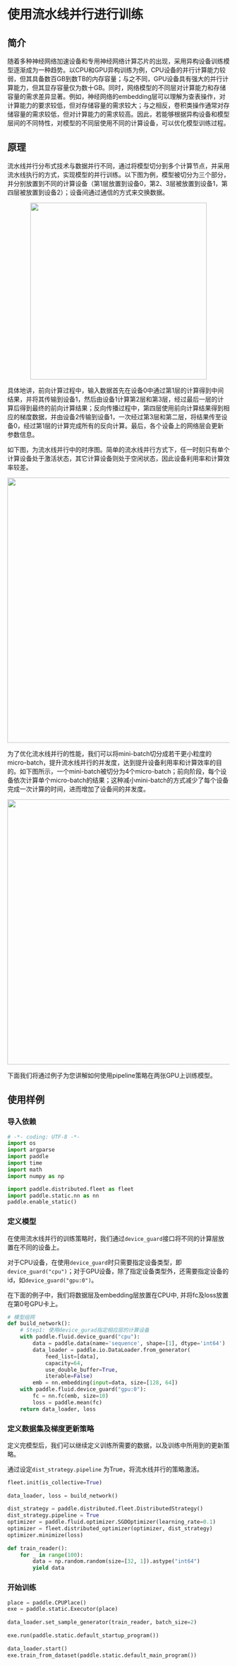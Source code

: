 # 使用流水线并行进行训练

## 简介

随着多种神经网络加速设备和专用神经网络计算芯片的出现，采用异构设备训练模型逐渐成为一种趋势。以CPU和GPU异构训练为例，CPU设备的并行计算能力较弱，但其具备数百GB到数TB的内存容量；与之不同，GPU设备具有强大的并行计算能力，但其显存容量仅为数十GB。同时，网络模型的不同层对计算能力和存储容量的需求差异显著。例如，神经网络的embedding层可以理解为查表操作，对计算能力的要求较低，但对存储容量的需求较大；与之相反，卷积类操作通常对存储容量的需求较低，但对计算能力的需求较高。因此，若能够根据异构设备和模型层间的不同特性，对模型的不同层使用不同的计算设备，可以优化模型训练过程。


## 原理

流水线并行分布式技术与数据并行不同，通过将模型切分到多个计算节点，并采用流水线执行的方式，实现模型的并行训练。以下图为例，模型被切分为三个部分，并分别放置到不同的计算设备（第1层放置到设备0，第2、3层被放置到设备1，第四层被放置到设备2）；设备间通过通信的方式来交换数据。

<p align="center">
<img src="https://raw.githubusercontent.com/PaddlePaddle/FleetX/develop/docs/source/paddle_fleet/img/pipeline-1.png" width="400"/>
</p>

具体地讲，前向计算过程中，输入数据首先在设备0中通过第1层的计算得到中间结果，并将其传输到设备1，然后由设备1计算第2层和第3层，经过最后一层的计算后得到最终的前向计算结果；反向传播过程中，第四层使用前向计算结果得到相应的梯度数据，并由设备2传输到设备1，一次经过第3层和第二层，将结果传至设备0，经过第1层的计算完成所有的反向计算。最后，各个设备上的网络层会更新参数信息。

如下图，为流水线并行中的时序图。简单的流水线并行方式下，任一时刻只有单个计算设备处于激活状态，其它计算设备则处于空闲状态，因此设备利用率和计算效率较差。

<p align="center">
<img src="https://raw.githubusercontent.com/PaddlePaddle/FleetX/develop/docs/source/paddle_fleet/img/pipeline-2.png" width="600"/>
</p>

为了优化流水线并行的性能，我们可以将mini-batch切分成若干更小粒度的micro-batch，提升流水线并行的并发度，达到提升设备利用率和计算效率的目的。如下图所示，一个mini-batch被切分为4个micro-batch；前向阶段，每个设备依次计算单个micro-batch的结果；这种减小mini-batch的方式减少了每个设备完成一次计算的时间，进而增加了设备间的并发度。

<p align="center">
<img src="https://raw.githubusercontent.com/PaddlePaddle/FleetX/develop/docs/source/paddle_fleet/img/pipeline-3.png" width="600"/>
</p>

下面我们将通过例子为您讲解如何使用pipeline策略在两张GPU上训练模型。


## 使用样例

### 导入依赖

```python
# -*- coding: UTF-8 -*-
import os
import argparse
import paddle
import time
import math 
import numpy as np

import paddle.distributed.fleet as fleet
import paddle.static.nn as nn
paddle.enable_static()
```

### 定义模型

在使用流水线并行的训练策略时，我们通过`device_guard`接口将不同的计算层放置在不同的设备上。

对于CPU设备，在使用`device_guard`时只需要指定设备类型，即`device_guard("cpu")`；对于GPU设备，除了指定设备类型外，还需要指定设备的id，如`device_guard("gpu:0")`。

在下面的例子中，我们将数据层及embedding层放置在CPU中, 并将fc及loss放置在第0号GPU卡上。

```python
# 模型组网
def build_network():
    # Step1: 使用device_gurad指定相应层的计算设备
    with paddle.fluid.device_guard("cpu"):
        data = paddle.data(name='sequence', shape=[1], dtype='int64')
        data_loader = paddle.io.DataLoader.from_generator(
            feed_list=[data],
            capacity=64,
            use_double_buffer=True,
            iterable=False)
        emb = nn.embedding(input=data, size=[128, 64])
    with paddle.fluid.device_guard("gpu:0"):
        fc = nn.fc(emb, size=10)
        loss = paddle.mean(fc)
    return data_loader, loss
```

### 定义数据集及梯度更新策略

定义完模型后，我们可以继续定义训练所需要的数据，以及训练中所用到的更新策略。

通过设定`dist_strategy.pipeline` 为True，将流水线并行的策略激活。

```python
fleet.init(is_collective=True)
 
data_loader, loss = build_network()
 
dist_strategy = paddle.distributed.fleet.DistributedStrategy()
dist_strategy.pipeline = True
optimizer = paddle.fluid.optimizer.SGDOptimizer(learning_rate=0.1)
optimizer = fleet.distributed_optimizer(optimizer, dist_strategy)
optimizer.minimize(loss)
 
def train_reader():
    for _ in range(100):
        data = np.random.random(size=[32, 1]).astype("int64")
        yield data
```

### 开始训练

```python
place = paddle.CPUPlace()
exe = paddle.static.Executor(place)
 
data_loader.set_sample_generator(train_reader, batch_size=2)
 
exe.run(paddle.static.default_startup_program())
 
data_loader.start()
exe.train_from_dataset(paddle.static.default_main_program())
```
